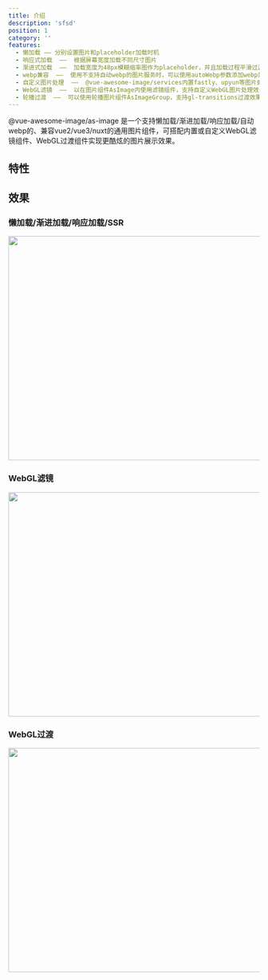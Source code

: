 ```yaml
---
title: 介绍
description: 'sfsd'
position: 1
category: ''
features:
  - 懒加载 —— 分别设置图片和placeholder加载时机
  - 响应式加载  ——  根据屏幕宽度加载不同尺寸图片
  - 渐进式加载  ——  加载宽度为48px模糊缩率图作为placeholder，并且加载过程平滑过渡
  - webp兼容  ——  使用不支持自动webp的图片服务时，可以使用autoWebp参数添加webp兼容写法
  - 自定义图片处理  ——  @vue-awesome-image/services内置fastly、upyun等图片处理规则，可自由定制其他图片url转换函数
  - WebGL滤镜  ——  以在图片组件AsImage内使用滤镜组件，支持自定义WebGL图片处理效果
  - 轮播过渡  ——  可以使用轮播图片组件AsImageGroup，支持gl-transitions过渡效果，支持自定义WebGL图片过渡效果
---
```

@vue-awesome-image/as-image 是一个支持懒加载/渐进加载/响应加载/自动webp的、兼容vue2/vue3/nuxt的通用图片组件，可搭配内置或自定义WebGL滤镜组件、WebGL过渡组件实现更酷炫的图片展示效果。
## 特性

<list :items="features"></list>

## 效果
### 懒加载/渐进加载/响应加载/SSR
<img src="/show.gif" width="804" height="450" alt=""/>

### WebGL滤镜
<img src="/fake3d.gif" width="804" height="450" alt=""/>

### WebGL过渡
<img src="/transition.gif" width="804" height="450" alt=""/>


